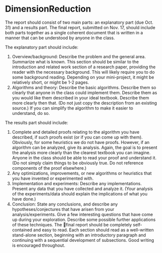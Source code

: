 # DimensionReduction

The report should consist of two main parts: an explanatory part (due Oct. 31) and a results
part. The final report, submitted on Nov. 17, should include both parts together as a single
coherent document that is written in a manner that can be understood by anyone in the class.

The explanatory part should include:
1. Overview/background: Describe the problem and the general area. Summarize what is
known. This section should be similar to the introduction and related work section of a
research paper, providing the reader with the necessary background. This will likely require
you to do some background reading. Depending on your mini-project, it might be relatively
short, or might be 1-2 pages.
2. Algorithms and theory: Describe the basic algorithms. Describe them so clearly that anyone
in the class could implement them. Describe them as you would like them described in your
ideal textbook. Describe them more clearly then that. (Do not just copy the description from
an existing source.) If you can simplify the algorithm to make it easier to understand, do so.

The results part should include:
1. Complete and detailed proofs relating to the algorithm you have described, if such proofs exist
(or if you can come up with them). Obviously, for some heuristics we do not have proofs.
However, if an algorithm can be analyzed, give its analysis. Again, the goal is to present the
analysis more clearly than the clearest textbook you can imagine. Anyone in the class should
be able to read your proof and understand it. (Do not simply claim things to be obviously
true. Do not reference components of the proof elsewhere.)
2. Any optimizations, improvements, or new algorithms or heuristics that you have invented or
experimented with.
3. Implementation and experiments: Describe any implementations. Present any data that you
have collected and analyze it. (Your analysis of the experiments/data should explain the
implications of what you have done.)
4. Conclusion: State any conclusions, and describe any hypotheses/conjectures that have arisen
from your analysis/experiments. Give a few interesting questions that have come up during
your exploration. Describe some possible further applications of these techniques.
The final report should be completely self-contained and easy to read. Each section should read
as a well-written stand-alone section, beginning with an introductory paragraph and continuing
with a sequential development of subsections. Good writing is encouraged throughout.
